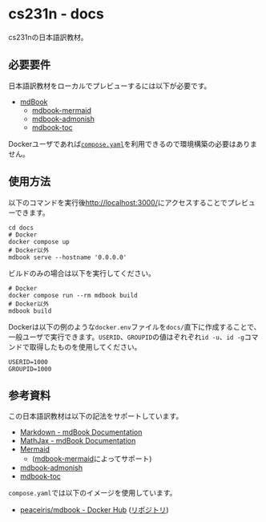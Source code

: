# cs231n - docs

cs231nの日本語訳教材。

## 必要要件

日本語訳教材をローカルでプレビューするには以下が必要です。

- [mdBook](https://github.com/rust-lang/mdBook)
  - [mdbook-mermaid](https://github.com/badboy/mdbook-mermaid)
  - [mdbook-admonish](https://github.com/tommilligan/mdbook-admonish)
  - [mdbook-toc](https://github.com/badboy/mdbook-toc)

Dockerユーザであれば[`compose.yaml`](./compose.yaml)を利用できるので環境構築の必要はありません。

## 使用方法

以下のコマンドを実行後[http://localhost:3000/](http://localhost:3000/)にアクセスすることでプレビューできます。

```shell
cd docs
# Docker
docker compose up
# Docker以外
mdbook serve --hostname '0.0.0.0'
```

ビルドのみの場合は以下を実行してください。

```shell
# Docker
docker compose run --rm mdbook build
# Docker以外
mdbook build
```

Dockerは以下の例のような`docker.env`ファイルを`docs/`直下に作成することで、一般ユーザで実行できます。`USERID`、`GROUPID`の値はぞれぞれ`id -u`、`id -g`コマンドで取得したものを使用してください。

```shell
USERID=1000
GROUPID=1000
```

## 参考資料

この日本語訳教材は以下の記法をサポートしています。

- [Markdown - mdBook Documentation](https://rust-lang.github.io/mdBook/format/markdown.html)
- [MathJax - mdBook Documentation](https://rust-lang.github.io/mdBook/format/mathjax.html)
- [Mermaid](https://mermaid.js.org/intro/)
  - ([mdbook-mermaid](https://github.com/badboy/mdbook-mermaid)によってサポート)
- [mdbook-admonish](https://tommilligan.github.io/mdbook-admonish/)
- [mdbook-toc](https://github.com/badboy/mdbook-toc)

`compose.yaml`では以下のイメージを使用しています。

- [peaceiris/mdbook - Docker Hub](https://hub.docker.com/r/peaceiris/mdbook) ([リポジトリ](https://github.com/peaceiris/docker-mdbook))
